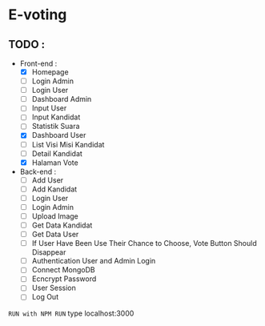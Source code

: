 # E-voting

## TODO :
* Front-end :
  - [x] Homepage 
  - [ ] Login Admin
  - [ ] Login User
  - [ ] Dashboard Admin
  - [ ] Input User
  - [ ] Input Kandidat
  - [ ] Statistik Suara
  - [x] Dashboard User 
  - [ ] List Visi Misi Kandidat
  - [ ] Detail Kandidat
  - [x] Halaman Vote
	
* Back-end :
  - [ ] Add User
  - [ ] Add Kandidat
  - [ ] Login User
  - [ ] Login Admin
  - [ ] Upload Image
  - [ ] Get Data Kandidat
  - [ ] Get Data User
  - [ ] If User Have Been Use Their Chance to Choose, Vote Button Should Disappear
  - [ ] Authentication User and Admin Login
  - [ ] Connect MongoDB
  - [ ] Ecncrypt Password
  - [ ] User Session
  - [ ] Log Out

```RUN with NPM RUN```
type localhost:3000